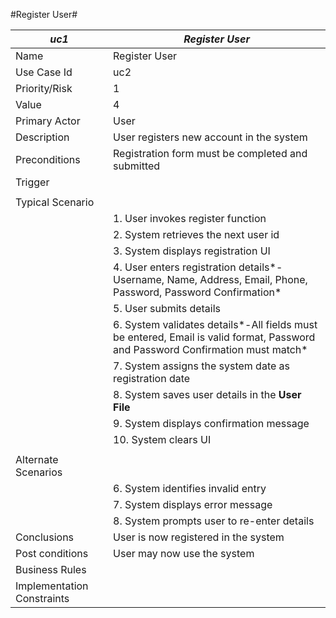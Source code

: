 #Register User#

|*uc1*|*Register User*| 
|----|----|
|Name|Register User|
|Use Case Id|uc2|
|Priority/Risk|1|
|Value|4|
|Primary Actor|User|
|Description|User registers new account in the system|
|Preconditions|Registration form must be completed and submitted|
|Trigger| |
| | | 
|Typical Scenario| |
| |1. User invokes register function|
| |2. System retrieves the next user id|
| |3. System displays registration UI|
| |4. User enters registration details*-Username, Name, Address, Email, Phone, Password, Password Confirmation*|
| |5.	User submits details|
| |6.	System validates details*-All fields must be entered, Email is valid format, Password and Password Confirmation must match*|
| |7. System assigns the system date as registration date |
| |8.	System saves user details in the **User File** |
| |9.	System displays confirmation message|
| |10.	System clears UI| 
| | | 
|Alternate Scenarios| |
| |6.	System identifies invalid entry|
| |7.	System displays error message|
| |8.	System prompts user to re-enter details|
|Conclusions|User is now registered in the system|
|Post conditions|User may now use the system|
|Business Rules| |
|Implementation Constraints| |
